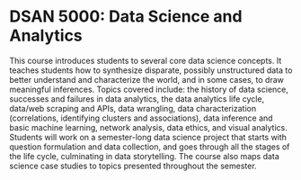 # DSAN 5000: Data Science and Analytics

This course introduces students to several core data science concepts. It teaches students how to synthesize disparate, possibly unstructured data to better understand and characterize the world, and in some cases, to draw meaningful inferences. Topics covered include: the history of data science, successes and failures in data analytics, the data analytics life cycle, data/web scraping and APIs, data wrangling, data characterization (correlations, identifying clusters and associations), data inference and basic machine learning, network analysis, data ethics, and visual analytics. Students will work on a semester-long data science project that starts with question formulation and data collection, and goes through all the stages of the life cycle, culminating in data storytelling. The course also maps data science case studies to topics presented throughout the semester.

